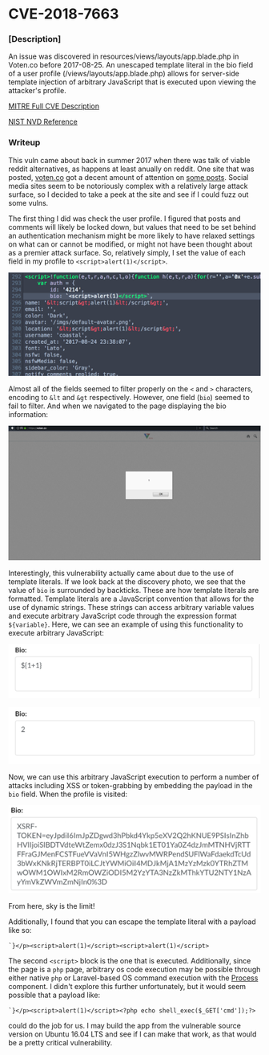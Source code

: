 # CVE-2018-7663

### [Description]

An issue was discovered in resources/views/layouts/app.blade.php in
Voten.co before 2017-08-25. An unescaped template literal in the bio
field of a user profile (/views/layouts/app.blade.php) allows for
server-side template injection of arbitrary JavaScript that is
executed upon viewing the attacker's profile.

[MITRE Full CVE Description](https://cve.mitre.org/cgi-bin/cvename.cgi?name=CVE-2018-7663)

[NIST NVD Reference](https://nvd.nist.gov/vuln/detail/CVE-2018-7663)

### Writeup

This vuln came about back in summer 2017 when there was talk of viable reddit alternatives, as happens at least anually on reddit. One site that was posted, [voten.co](https://www.voten.co) got a decent amount of attention on [some posts](https://www.reddit.com/r/programming/comments/6vqjwy/the_code_that_powers_voten_an_opensource_realtime/). Social media sites seem to be notoriously complex with a relatively large attack surface, so I decided to take a peek at the site and see if I could fuzz out some vulns.

The first thing I did was check the user profile. I figured that posts and comments will likely be locked down, but values that need to be set behind an authentication mechanism might be more likely to have relaxed settings on what can or cannot be modified, or might not have been thought about as a premier attack surface. So, relatively simply, I set the value of each field in my profile to `<script>alert(1)</script>`.

![discovery](img/discovery.png)

Almost all of the fields seemed to filter properly on the `<` and `>` characters, encoding to `&lt` and `&gt` respectively. However, one field (`bio`) seemed to fail to filter. And when we navigated to the page displaying the bio information:

![alert-pop](img/alert-pop.png)

Interestingly, this vulnerability actually came about due to the use of template literals. If we look back at the discovery photo, we see that the value of `bio` is surrounded by backticks. These are how template literals are formatted. Template literals are a JavaScript convention that allows for the use of dynamic strings. These strings can access arbitrary variable values and execute arbitrary JavaScript code through the expression format `${variable}`. Here, we can see an example of using this functionality to execute arbitrary JavaScript:

![arbitrary-exec-1](img/arbitrary-exec-1.png)

![arbitrary-exec-2](img/arbitrary-exec-2.png)

Now, we can use this arbitrary JavaScript execution to perform a number of attacks including XSS or token-grabbing by embedding the payload in the `bio` field. When the profile is visited:

![xcsrf-token](img/xcsrf-token.png)

From here, sky is the limit!

Additionally, I found that you can escape the template literal with a payload like so:

```
`}</p><script>alert(1)</script><script>alert(1)</script>
```

The second `<script>` block is the one that is executed. Additionally, since the page is a `php` page, arbitrary os code execution may be possible through either native `php` or Laravel-based OS command execution with the [Process](http://symfony.com/doc/current/components/process.html) component. I didn't explore this further unfortunately, but it would seem possible that a payload like:

```
`}</p><script>alert(1)</script><?php echo shell_exec($_GET['cmd']);?>
```

could do the job for us. I may build the app from the vulnerable source version on Ubuntu 16.04 LTS and see if I can make that work, as that would be a pretty critical vulnerability.

